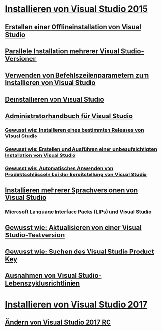 # [Installieren von Visual Studio 2015](install-visual-studio-2015.md)
## [Erstellen einer Offlineinstallation von Visual Studio](create-an-offline-installation-of-visual-studio.md)
## [Parallele Installation mehrerer Visual Studio-Versionen](install-visual-studio-versions-side-by-side.md)
## [Verwenden von Befehlszeilenparametern zum Installieren von Visual Studio](use-command-line-parameters-to-install-visual-studio.md)
## [Deinstallieren von Visual Studio](uninstall-visual-studio.md)
## [Administratorhandbuch für Visual Studio](visual-studio-administrator-guide.md)
### [Gewusst wie: Installieren eines bestimmten Releases von Visual Studio](how-to-install-a-specific-release-of-visual-studio.md)
### [Gewusst wie: Erstellen und Ausführen einer unbeaufsichtigten Installation von Visual Studio](how-to-create-and-run-an-unattended-installation-of-visual-studio.md)
### [Gewusst wie: Automatisches Anwenden von Produktschlüsseln bei der Bereitstellung von Visual Studio](how-to-automatically-apply-product-keys-when-deploying-visual-studio.md)
## [Installieren mehrerer Sprachversionen von Visual Studio](install-multiple-language-versions-of-visual-studio.md)
### [Microsoft Language Interface Packs (LIPs) und Visual Studio](microsoft-language-interface-packs-lips-and-visual-studio.md)
## [Gewusst wie: Aktualisieren von einer Visual Studio-Testversion](how-to-upgrade-from-a-trial-edition-of-visual-studio.md)
## [Gewusst wie: Suchen des Visual Studio Product Key](how-to-locate-the-visual-studio-product-key.md)
## [Ausnahmen von Visual Studio-Lebenszyklusrichtlinien](visual-studio-lifecycle-policy-exceptions.md)
# [Installieren von Visual Studio 2017](install-visual-studio-15-preview-5.md)
## [Ändern von Visual Studio 2017 RC](modify-visual-studio-15-preview-5.md)
